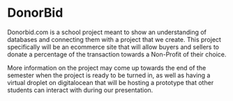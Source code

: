 # DonorBid

Donorbid.com is a school project meant to show an understanding of databases and connecting them with a project that we create. This project specifically will be an ecommerce site that will allow buyers and sellers to donate a percentage of the transaction towards a Non-Profit of their choice.

More information on the project may come up towards the end of the semester when the project is ready to be turned in, as well as having a virtual droplet on digitalocean that will be hosting a prototype that other students can interact with during our presentation.
